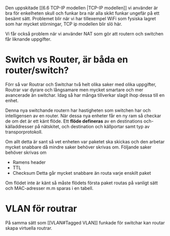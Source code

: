 Den uppskitade [[6.6 TCP-IP modellen |TCP-IP modellen]] vi använder är bra för enkelheten skull och funkar bra när alla skikt funkar ungefär på ett besämt sätt. Problemet blir när vi har tillexempel WiFi som fysiska lagret som har mycket störningar, TCP ip modellen blir slö här. 

Vi får också problem när vi använder NAT som gör att routern och switchen får liknande uppgifter.

# Switch vs Router, är båda en router/switch?
Förr så var Routrar och Switchar två helt olika saker med olika uppgifter, Routrar var dyrare och långsamare men mycket smartare och mer avancerade än switchar. Idag så har många tillverkar slagit ihop dessa till en enhet.

Denna nya switchande routern har hastigheten som switchen har och intelligensen av en router. När dessa nya enheter får en ny ram så checkar de om det är ett känt flöde. Ett **flöde defineras** av en destinations och-källaddresser på nätskitet, och destination och källportar samt typ av transporprotokoll. 

Om allt detta är sant så vet enheten var paketet ska skickas och den arbetar mycket snabbare då mindre saker behöver skrivas om. Följande saker behöver skrivas om
- Ramens header
- TTL 
- Checksum
Detta går mycket snabbare än routa varje enskilt paket

Om flödet inte är känt så måste flödets första paket routas på vanligt sätt och MAC-adresser m.m sparas i en tabell. 

# VLAN för routrar
På samma sätt som [[VLAN#Tagged VLAN]] funkade för switchar kan routar skapa virtuella routrar.
